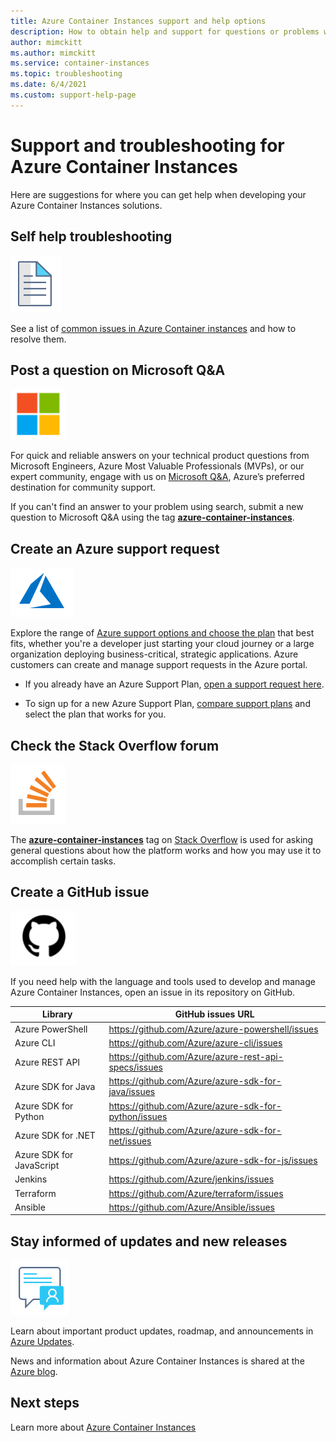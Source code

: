 ```yaml
---
title: Azure Container Instances support and help options 
description: How to obtain help and support for questions or problems when you create solutions using Azure Container Instances. 
author: mimckitt
ms.author: mimckitt
ms.service: container-instances
ms.topic: troubleshooting
ms.date: 6/4/2021
ms.custom: support-help-page
---
```


# Support and troubleshooting for Azure Container Instances

Here are suggestions for where you can get help when developing your Azure Container Instances solutions.

## Self help troubleshooting
<div class='icon is-large'>
    <img alt='Self help content' src='./media/logos/doc-logo.png'>
</div>

See a list of [common issues in Azure Container instances](container-instances-troubleshooting.md) and how to resolve them. 

## Post a question on Microsoft Q&A

<div class='icon is-large'>
    <img alt='Microsoft Q&A' src='./media/logos/microsoft-logo.png'>
</div>   

For quick and reliable answers on your technical product questions from Microsoft Engineers, Azure Most Valuable Professionals (MVPs), or our expert community, engage with us on [Microsoft Q&A](/answers/products/azure), Azure’s preferred destination for community support. 

If you can't find an answer to your problem using search, submit a new question to Microsoft Q&A using the tag [**azure-container-instances**](/answers/topics/azure-container-instances.html).

## Create an Azure support request

<div class='icon is-large'>
    <img alt='Azure support' src='./media/logos/azure-logo.png'>
</div>

Explore the range of [Azure support options and choose the plan](https://azure.microsoft.com/support/plans) that best fits, whether you're a developer just starting your cloud journey or a large organization deploying business-critical, strategic applications. Azure customers can create and manage support requests in the Azure portal.

- If you already have an Azure Support Plan, [open a support request here](https://portal.azure.com/#blade/Microsoft_Azure_Support/HelpAndSupportBlade/newsupportrequest).

- To sign up for a new Azure Support Plan, [compare support plans](https://azure.microsoft.com/support/plans/) and select the plan that works for you. 

## Check the Stack Overflow forum
<div class='icon is-large'>
    <img alt='Stack Overflow' src='./media/logos/stack-overflow-logo.png'>
</div>

The [**azure-container-instances**](https://stackoverflow.com/questions/tagged/azure-container-instances) tag on [Stack Overflow](https://stackoverflow.com/) is used for asking general questions about how the platform works and how you may use it to accomplish certain tasks.

## Create a GitHub issue

<div class='icon is-large'>
    <img alt='GitHub-image' src='./media/logos/github-logo.png'>
</div>

If you need help with the language and tools used to develop and manage Azure Container Instances, open an issue in its repository on GitHub.

| Library | GitHub issues URL|
| --- | --- |
| Azure PowerShell | https://github.com/Azure/azure-powershell/issues |
| Azure CLI | https://github.com/Azure/azure-cli/issues | 
| Azure REST API | https://github.com/Azure/azure-rest-api-specs/issues | 
| Azure SDK for Java | https://github.com/Azure/azure-sdk-for-java/issues | 
| Azure SDK for Python | https://github.com/Azure/azure-sdk-for-python/issues | 
| Azure SDK for .NET | https://github.com/Azure/azure-sdk-for-net/issues | 
| Azure SDK for JavaScript | https://github.com/Azure/azure-sdk-for-js/issues | 
| Jenkins | https://github.com/Azure/jenkins/issues | 
| Terraform | https://github.com/Azure/terraform/issues | 
| Ansible | https://github.com/Azure/Ansible/issues | 


## Stay informed of updates and new releases

<div class='icon is-large'>
    <img alt='Stay informed' src='./media/logos/updates-logo.png'>
</div>

Learn about important product updates, roadmap, and announcements in [Azure Updates](https://azure.microsoft.com/updates/?category=containers).

News and information about Azure Container Instances is shared at the [Azure blog](https://azure.microsoft.com/blog).

## Next steps

Learn more about [Azure Container Instances](./index.yml)